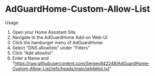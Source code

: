 # AdGuardHome-Custom-Allow-List

Usage
1. Open your Home Assistant Site
2. Navigate to the AdGuardHome Add-on Web-UI
3. Click the hamburger menu of AdGuardHome
4. Select "DNS allowlists" under "Filters"
5. Click "Add allowlist"
6. Enter a Name and "https://raw.githubusercontent.com/Sergey842248/AdGuardHome-Custom-Allow-List/refs/heads/main/whitelist.txt"
